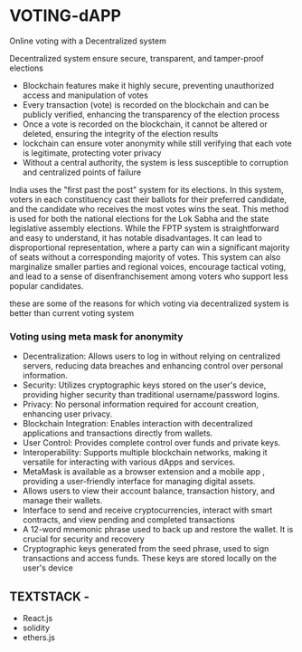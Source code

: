 # VOTING-dAPP
Online voting with a Decentralized system

Decentralized system ensure secure, transparent, and tamper-proof elections

* Blockchain features make it highly secure, preventing unauthorized access and manipulation of votes
* Every transaction (vote) is recorded on the blockchain and can be publicly verified, enhancing the transparency of the election process
* Once a vote is recorded on the blockchain, it cannot be altered or deleted, ensuring the integrity of the election results
* lockchain can ensure voter anonymity while still verifying that each vote is legitimate, protecting voter privacy
* Without a central authority, the system is less susceptible to corruption and centralized points of failure

India uses the "first past the post"  system for its elections. In this system, voters in each constituency cast their ballots for their preferred candidate, and the candidate who receives the most votes wins the seat. This method is used for both the national elections for the Lok Sabha and the state legislative assembly elections. While the FPTP system is straightforward and easy to understand, it has notable disadvantages. It can lead to disproportional representation, where a party can win a significant majority of seats without a corresponding majority of votes. This system can also marginalize smaller parties and regional voices, encourage tactical voting, and lead to a sense of disenfranchisement among voters who support less popular candidates.

these are some of the reasons for which voting via decentralized system is better than current voting system 

### Voting using meta mask for anonymity

* Decentralization: Allows users to log in without relying on centralized servers, reducing data breaches and enhancing control over personal information.
* Security: Utilizes cryptographic keys stored on the user's device, providing higher security than traditional username/password logins.
* Privacy: No personal information required for account creation, enhancing user privacy.
* Blockchain Integration: Enables interaction with decentralized applications and transactions directly from wallets.
* User Control: Provides complete control over funds and private keys.
* Interoperability: Supports multiple blockchain networks, making it versatile for interacting with various dApps and services.
* MetaMask is available as a browser extension and a mobile app , providing a user-friendly interface for managing digital assets.
* Allows users to view their account balance, transaction history, and manage their wallets.
* Interface to send and receive cryptocurrencies, interact with smart contracts, and view pending and completed transactions
* A 12-word mnemonic phrase used to back up and restore the wallet. It is crucial for security and recovery
* Cryptographic keys generated from the seed phrase, used to sign transactions and access funds. These keys are stored locally on the user's device

## TEXTSTACK -
* React.js
* solidity
* ethers.js
